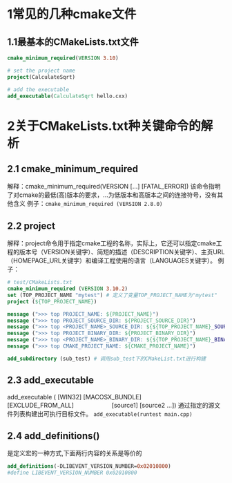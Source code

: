 # 1常见的几种cmake文件
## 1.1最基本的CMakeLists.txt文件
```cmake
cmake_minimum_required(VERSION 3.10) 

# set the project name 
project(CalculateSqrt) 

# add the executable 
add_executable(CalculateSqrt hello.cxx) 
```
# 2关于CMakeLists.txt种关键命令的解析
## 2.1 cmake_minimum_required
解释：cmake_minimum_required(VERSION <min>[...<max>] [FATAL_ERROR])
该命令指明了对cmake的最低(高)版本的要求，...为低版本和高版本之间的连接符号，没有其他含义
例子：```cmake_minimum_required (VERSION 2.8.0)```
## 2.2 project
解释：project命令用于指定cmake工程的名称，实际上，它还可以指定cmake工程的版本号（VERSION关键字）、简短的描述（DESCRIPTION关键字）、主页URL（HOMEPAGE_URL关键字）和编译工程使用的语言（LANGUAGES关键字）。
例子：
```cmake
# test/CMakeLists.txt
cmake_minimum_required (VERSION 3.10.2)
set (TOP_PROJECT_NAME "mytest") # 定义了变量TOP_PROJECT_NAME为"mytest"
project (${TOP_PROJECT_NAME}) 

message (">>> top PROJECT_NAME: ${PROJECT_NAME}")
message (">>> top PROJECT_SOURCE_DIR: ${PROJECT_SOURCE_DIR}")
message (">>> top <PROJECT_NAME>_SOURCE_DIR: ${${TOP_PROJECT_NAME}_SOURCE_DIR}") 
message (">>> top PROJECT_BINARY_DIR: ${PROJECT_BINARY_DIR}")
message (">>> top <PROJECT_NAME>_BINARY_DIR: ${${TOP_PROJECT_NAME}_BINARY_DIR}")
message (">>> top CMAKE_PROJECT_NAME: ${CMAKE_PROJECT_NAME}")

add_subdirectory (sub_test) # 调用sub_test下的CMakeList.txt进行构建
```
## 2.3 add_executable
add_executable (<name> [WIN32] [MACOSX_BUNDLE]
      [EXCLUDE_FROM_ALL]
      [source1] [source2 ...])
通过指定的源文件列表构建出可执行目标文件。
```add_executable(runtest main.cpp)```

## 2.4   add_definitions()
是定义宏的一种方式,下面两行内容的关系是等价的
```cmake
add_definitions(-DLIBEVENT_VERSION_NUMBER=0x02010800)
#define LIBEVENT_VERSION_NUMBER 0x02010800
```